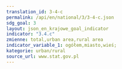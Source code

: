 ```yaml
---
translation_id: 3-4-c
permalink: /api/en/national/3/3-4-c.json
sdg_goal: 3
layout: json_en_krajowe_goal_indicator
indicator: "3.4.c"
zmienne: total,urban area,rural area
indicator_variable_1: ogółem,miasto,wieś;
kategorie: urban/rural
source_url: www.stat.gov.pl
---
```

